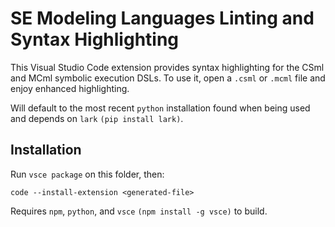 # SE Modeling Languages Linting and Syntax Highlighting

This Visual Studio Code extension provides syntax highlighting for the CSml and MCml symbolic execution DSLs. To use it, open a `.csml` or `.mcml` file and enjoy enhanced highlighting.

Will default to the most recent `python` installation found when being used and depends on `lark` `(pip install lark)`.

## Installation

Run `vsce package` on this folder, then:
```
code --install-extension <generated-file>
```
Requires `npm`, `python`, and `vsce` `(npm install -g vsce)` to build. 

